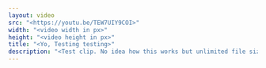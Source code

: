 ```yaml
---
layout: video
src: "<https://youtu.be/TEW7UIY9COI>"
width: "<video width in px>"
height: "<video height in px>"
title: "<Yo, Testing testing>"
description: "<Test clip. No idea how this works but unlimited file size sounds cool.>"
---
```

